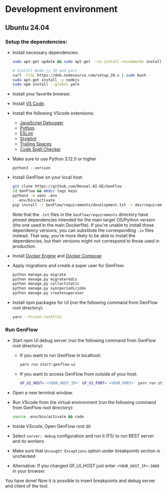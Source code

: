 # Development environment

## Ubuntu 24.04

### Setup the dependencies:

- Install necessary dependencies:

  ```bash
  sudo apt-get update && sudo apt-get --no-install-recommends install -y build-essential curl git python3-dev python3-pip python3-venv
  ```

  ```bash
  # Install Node.js 20 and yarn
  curl -fsSL https://deb.nodesource.com/setup_20.x | sudo bash -
  sudo apt-get install -y nodejs
  sudo npm install --global yarn
  ```

- Install your favorite browser.

- Install [VS Code](https://code.visualstudio.com/docs/setup/linux#_debian-and-ubuntu-based-distributions).

- Install the following VScode extensions:

  - [JavaScript Debugger](https://marketplace.visualstudio.com/items?itemName=ms-vscode.js-debug)
  - [Python](https://marketplace.visualstudio.com/items?itemName=ms-python.python)
  - [ESLint](https://marketplace.visualstudio.com/items?itemName=dbaeumer.vscode-eslint)
  - [Stylelint](https://marketplace.visualstudio.com/items?itemName=stylelint.vscode-stylelint)
  - [Trailing Spaces](https://marketplace.visualstudio.com/items?itemName=shardulm94.trailing-spaces)
  - [Code Spell Checker](https://marketplace.visualstudio.com/items?itemName=streetsidesoftware.code-spell-checker)

- Make sure to use Python 3.12.0 or higher

  ```
  python3 --version
  ```

- Install GenFlow on your local host:

  ```bash
  git clone https://github.com/Reveal-AI-DE/GenFlow
  cd GenFlow && mkdir logs keys
  python3 -m venv .env
  . .env/bin/activate
  pip install -r GenFlow/requirements/development.txt -r dev/requirements.txt
  ```

  Note that the `.txt` files in the `GenFlow/requirements` directory
  have pinned dependencies intended for the main target OS/Python version
  (the one used in the main Dockerfile).
  If you're unable to install those dependency versions,
  you can substitute the corresponding `.in` files instead.
  That way, you're more likely to be able to install the dependencies,
  but their versions might not correspond to those used in production.

- Install [Docker Engine](https://docs.docker.com/engine/install/ubuntu/) and [Docker Compose](https://docs.docker.com/compose/install/)

- Apply migrations and create a super user for GenFlow:

  ```bash
  python manage.py migrate
  python manage.py migrateredis
  python manage.py collectstatic
  python manage.py syncperiodicjobs
  python manage.py createsuperuser
  ```

- Install npm packages for UI (run the following command from GenFlow root directory):

  ```bash
  yarn --frozen-lockfile
  ```

### Run GenFlow

- Start npm UI debug server (run the following command from GenFlow root directory):
  - If you want to run GenFlow in localhost:
    ```sh
    yarn run start:genflow-ui
    ```
  - If you want to access GenFlow from outside of your host:
    ```sh
    GF_UI_HOST='<YOUR_HOST_IP>' GF_UI_PORT='<YOUR_PORT>' yarn run start:genflow-ui
    ```
- Open a new terminal window.
- Run VScode from the virtual environment (run the following command from GenFlow root directory):

  ```sh
  source .env/bin/activate && code
  ```

- Inside VScode, Open GenFlow root dir

- Select `server: debug` configuration and run it (F5) to run REST server and its workers
- Make sure that `Uncaught Exceptions` option under breakpoints section is unchecked
- Alternative: If you changed GF_UI_HOST just enter `<YOUR_HOST_IP>:3000` in your browser.

You have done! Now it is possible to insert breakpoints and debug server and client of the tool.
